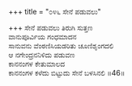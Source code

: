 +++
title = "೦೪೬ ಸೇನೆ ಪಡುವಲು"

+++
ಸೇನೆ ಪಡುವಲು ತಿರುಗಿ ಸುತ್ತಣ  
ವಾನುಪೂರ್ವಿಯ ಗಂಧಮಾದನ  
ಸಾನುವನು ವೆಂಠಣಿಸಿಯಡರಿತು ಚೂಣಿಶೃಂಗದಲಿ  
ಆ ನಗೇಂದ್ರನನಿಳಿದು ಪಡುವಣ  
ಕಾನನಂಗಳ ಕೇತುಮಾಲದ  
ಕಾನನಂಗಳ ಕಳೆದು ಬಿಟ್ಟುದು ಸೇನೆ ಬಳಸಿನಲಿ      ॥46॥